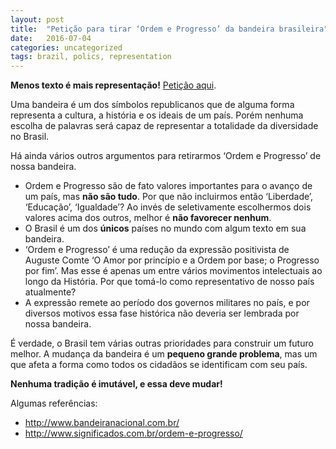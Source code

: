 ```yaml
---
layout: post
title:  "Petição para tirar ‘Ordem e Progresso’ da bandeira brasileira"
date:   2016-07-04
categories: uncategorized
tags: brazil, polics, representation
---
```


**Menos texto é mais representação!** [Petição aqui](https://secure.avaaz.org/po/petition/Camara_dos_Deputados_Tirar_Ordem_e_Progresso_da_bandeira_brasileira).

Uma bandeira é um dos símbolos republicanos que de alguma forma representa a cultura, a história e os ideais de um país. Porém nenhuma escolha de palavras será capaz de representar a totalidade da diversidade no Brasil.

Há ainda vários outros argumentos para retirarmos ‘Ordem e Progresso’ de nossa bandeira.
- Ordem e Progresso são de fato valores importantes para o avanço de um país, mas **não são tudo**. Por que não incluirmos então ‘Liberdade’, ‘Educação’, ‘Igualdade’? Ao invés de seletivamente escolhermos dois valores acima dos outros, melhor é **não favorecer nenhum**.
- O Brasil é um dos **únicos** países no mundo com algum texto em sua bandeira.
- ‘Ordem e Progresso’ é uma redução da expressão positivista de Auguste Comte ‘O Amor por princípio e a Ordem por base; o Progresso por fim’. Mas esse é apenas um entre vários movimentos intelectuais ao longo da História. Por que tomá-lo como representativo de nosso país atualmente?
- A expressão remete ao período dos governos militares no país, e por diversos motivos essa fase histórica não deveria ser lembrada por nossa bandeira.

É verdade, o Brasil tem várias outras prioridades para construir um futuro melhor. A mudança da bandeira é um **pequeno grande problema**, mas um que afeta a forma como todos os cidadãos se identificam com seu país.

**Nenhuma tradição é imutável, e essa deve mudar!**

Algumas referências:
- <http://www.bandeiranacional.com.br/>
- <http://www.significados.com.br/ordem-e-progresso/>
